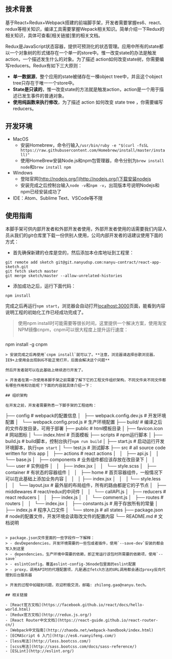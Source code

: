 ## 技术背景

基于React+Redux+Webpack搭建的前端脚手架，开发者需要掌握es6、react、redux等相关知识，编译工具需要掌握Wepack相关知识。简单介绍一下Redux的相关知识，具体可查看[相关链接]里的相关文档。

Redux是JavaScript状态容器，提供可预测化的状态管理。应用中所有的state都以一个对象树的形式储存在一个单一的store中。惟一改变state的办法是触发action，一个描述发生什么的对象。为了描述 action如何改变state树，你需要编写reducers。Redux有如下三大原则：

- **单一数据源**，整个应用的state被储存在一棵object tree中，并且这个object tree只存在于唯一一个store中。
- **State是只读的**，惟一改变state的方法就是触发action，action是一个用于描述已发生事件的普通对象。
- **使用纯函数来执行修改**，为了描述 action 如何改变 state tree ，你需要编写 reducers。

## 开发环境
- MacOS
    - 安装Homebrew，命令行输入`/usr/bin/ruby -e "$(curl -fsSL https://raw.githubusercontent.com/Homebrew/install/master/install)"`
    - 使用HomeBrew安装Node.js和npm包管理器，命令分别为`brew install node`和`brew install npm`
- Windows
    - 登陆官网[http://nodejs.org/](http://nodejs.org/)下载安装nodejs
    - 安装完成之后控制台输入`node -v`和`npm -v`，出现版本号说明Nodejs和npm已经安装成功了
- IDE：Atom、Sublime Text、VSCode等不限

## 使用指南

本脚手架可供内部开发者和外部开发者使用，外部开发者使用的话需要我们内容人员从我们的git仓库里下载一份供别人使用，公司内部开发者的话建议使用下面的方式：

- 首先确保新建的仓库是空的，然后添加本仓库地址到工程里：

```shell
git remote add sketch git@git.nanyudsp.com:nanyu-contract/react-app-sketch.git
git fetch sketch master
git merge sketch/master --allow-unrelated-histories
```

- 添加成功之后，运行下面代码：

```shell
npm install
```

完成之后再运行`npm start`，浏览器会自动打开[localhost:3000](http://localhost:3000)页面，能看到内容说明工程的初始化工作已经成功完成了。

> 使用npm install时可能需要等很长时间，这里提供一个解决方案，使用淘宝NPM镜像cnpm，cnpm可以很大程度上提升运行速度：
> ```shell
npm install -g cnpm
```
> 安装完成之后再使用`cnpm install`就可以了。**注意，浏览器请选择谷歌浏览器，IE9+上使用会出现BUG不能正常打开，后面会解决这个问题**

然后开发者就可以在此基础上继续进行开发了。

> 开发者在第一次使用本脚手架之前需要了解下它的工程文件组织架构，不同文件夹不同文件都有哪些作用和功能呢？下面的内容就具体介绍一下：

## 组织架构

在开发之前，开发者需要熟悉一下脚手架的工程结构：

```
├── config                      # webpack的配置信息
│   ├── webpack.config.dev.js   # 开发环境配置
│   └── webpack.config.prod.js  # 生产环境配置
├── build/                      # 编译之后的文件存放目录，可用于部署
├── public                      # html模板目录
│   ├── favicon.icon            # 网站图标
│   └── index.html              # 页面模板
├── scripts                     # npm运行脚本
│   ├── build.js                # build脚本，控制台执行`npm run build`
│   ├── start.js                # 启动运行开发环境脚本，执行`npm start`
│   └── test.js                 # 测试脚本
├── src                         # all source code written for this app
│   ├── actions                 # react actions
│   │   ├── api.js
│   │   └── base.js
│   ├── components              # 业务组件都应该存放在改目录下
│   │   └── user                # 实例组件
│   │       ├── index.jsx
│   │       └── style.scss
│   ├── container               # 有状态的容器组件
│   │   ├── home                # 首页容器组件，一般情况下可以在此基础上添加业务内容
│   │   │   ├── index.jsx
│   │   │   └── style.less
│   │   └── layout.jsx          # 最外层的布局组件，所有的路由都是它的子节点
│   ├── middlewares             # react/redux的中间件
│   │   └── callAPI.js
│   ├── reducers                # react reducers
│   │   ├── index.js
│   │   └── comment.js
│   ├── routes                  # routers
│   │   └── index.jsx
│   ├── constants.js            # 用于存放所有的常量
│   ├── index.js                # 程序入口文件
│   └── store.js                # all states
├── package.json                # node的配置文件，开发环境会读取改文件的配置内容
└── README.md                   # 文档说明
```

> package.json文件里面的一些字段作一下解释：
> - devDependencies，开发环境需要的一些包或者插件，使用`--save-dev`安装的都会写入到这里
> - dependencies，生产环境中需要的依赖，即正常运行该包时所需要的依赖项，使用`--save`
> - eslintConfig，覆盖eslint-config-36node包里面的eslint配置
> - proxy，调用API时的代理配置项，凡是通过fetch方法的URL调用都会通过proxy反向代理到后台服务器

> 开发的过程中如碰到问题，欢迎积极交流，邮箱: zhilong.gao@nanyu.tech。

## 相关链接

- [React官方文档](https://facebook.github.io/react/docs/hello-world.html)
- [Redux官方文档](http://redux.js.org/)
- [React Router中文文档](https://react-guide.github.io/react-router-cn/)
- [Webpack中文指南](http://zhaoda.net/webpack-handbook/index.html)
- [ECMAScript 6 入门](http://es6.ruanyifeng.com/)
- [less用法](http://less.bootcss.com/)
- [scss用法](http://sass.bootcss.com/docs/sass-reference/)
- [ESLint](http://eslint.org/)